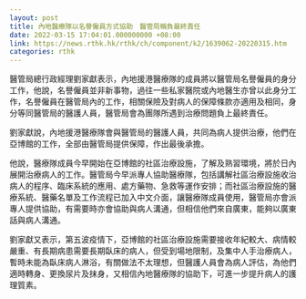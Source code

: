 ```yaml
---
layout: post
title: 內地醫療隊以名譽僱員方式協助　醫管局稱負最終責任
date: 2022-03-15 17:04:01.000000000 +08:00
link: https://news.rthk.hk/rthk/ch/component/k2/1639062-20220315.htm
categories: rthk
---
```


醫管局總行政經理劉家獻表示，內地援港醫療隊的成員將以醫管局名譽僱員的身分工作，他說，名譽僱員並非新事物，過往一些私家醫院或內地醫生亦曾以此身分工作，名譽僱員在醫管局內的工作，相關保險及對病人的保障條款亦適用及相同，身分等同醫管局的醫護人員，醫管局會為團隊所遇到治療問題負上最終責任。

劉家獻說，內地援港醫療隊會與醫管局的醫護人員，共同為病人提供治療，他們在亞博館的工作，全部由醫管局提供保障，作出最後承擔。

他說，醫療隊成員今早開始在亞博館的社區治療設施，了解及熟習環境，將於日內展開治療病人的工作。醫管局今早派專人協助醫療隊，包括講解社區治療設施收治病人的程序、臨床系統的應用、處方藥物、急救等運作安排；而社區治療設施的醫療系統、醫藥名單及工作流程已加入中文介面，讓醫療隊成員使用，醫管局亦會派專人提供協助，有需要時亦會協助與病人溝通，但相信他們來自廣東，能夠以廣東話與病人溝通。

劉家獻又表示，第五波疫情下，亞博館的社區治療設施需要接收年紀較大、病情較嚴重、有長期病患需要長期臥床的病人，但受到場地限制，及集中人手治療病人，暫時未能為臥床病人淋浴，有關做法不太理想，但醫護人員會為病人評估，為他們適時轉身、更換尿片及抹身，又相信內地醫療隊的協助下，可進一步提升病人的護理質素。
